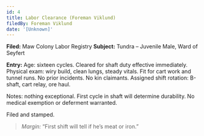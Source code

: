 ```yaml
---
id: 4
title: Labor Clearance (Foreman Viklund)
filedBy: Foreman Viklund
date: '[Unknown]'
---
```

**Filed:** Maw Colony Labor Registry
**Subject:** Tundra – Juvenile Male, Ward of Seyfert

**Entry:**
Age: sixteen cycles.
Cleared for shaft duty effective immediately.
Physical exam: wiry build, clean lungs, steady vitals. Fit for cart work and tunnel runs.
No prior incidents. No kin claimants.
Assigned shift rotation: B-shaft, cart relay, ore haul.

Notes: nothing exceptional. First cycle in shaft will determine durability. No medical exemption or deferment warranted.

Filed and stamped.

> *Margin:* “First shift will tell if he’s meat or iron.”
